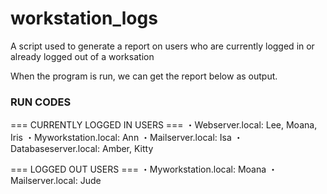# workstation_logs

  A script used to generate a report on users who are currently logged in or already logged out of
  a worksation

When the program is run, we can get the report below as output.

### RUN CODES
=== CURRENTLY LOGGED IN USERS ===
・Webserver.local: Lee, Moana, Iris
・Myworkstation.local: Ann
・Mailserver.local: Isa
・Databaseserver.local: Amber, Kitty

=== LOGGED OUT USERS ===
・Myworkstation.local: Moana
・Mailserver.local: Jude
